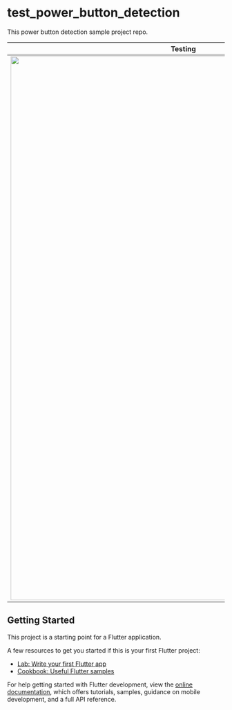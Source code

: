 # test_power_button_detection

This power button detection sample project repo.

Testing             |
:-------------------------:|
<img src="https://github.com/winhc/test_flutter/blob/master/test_power_button_detection/test_record/testing.gif" width="800" height="1260" /> | 

## Getting Started

This project is a starting point for a Flutter application.

A few resources to get you started if this is your first Flutter project:

- [Lab: Write your first Flutter app](https://docs.flutter.dev/get-started/codelab)
- [Cookbook: Useful Flutter samples](https://docs.flutter.dev/cookbook)

For help getting started with Flutter development, view the
[online documentation](https://docs.flutter.dev/), which offers tutorials,
samples, guidance on mobile development, and a full API reference.
